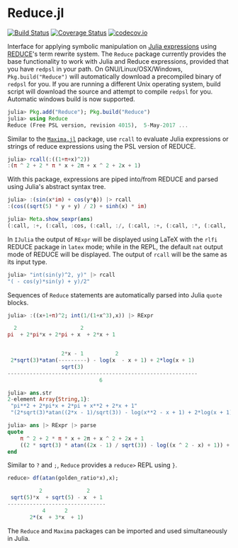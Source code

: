 # Reduce.jl

[![Build Status](https://travis-ci.org/chakravala/Reduce.jl.svg?branch=master)](https://travis-ci.org/chakravala/Reduce.jl) [![Coverage Status](https://coveralls.io/repos/github/chakravala/Reduce.jl/badge.svg?branch=master)](https://coveralls.io/github/chakravala/Reduce.jl?branch=master) [![codecov.io](http://codecov.io/github/chakravala/Reduce.jl/coverage.svg?branch=master)](http://codecov.io/github/chakravala/Reduce.jl?branch=master)

Interface for applying symbolic manipulation on [Julia expressions](https://docs.julialang.org/en/latest/manual/metaprogramming) using [REDUCE](http://www.reduce-algebra.com/index.htm)'s term rewrite system. The `Reduce` package currently provides the base functionality to work with Julia and Reduce expressions, provided that you have `redpsl` in your path. On GNU/Linux/OSX/Windows, `Pkg.build("Reduce")` will automatically download a precompiled binary of `redpsl` for you. If you are running a different Unix operating system, build script will download the source and attempt to compile `redpsl` for you. Automatic windows build is now supported.

```Julia
julia> Pkg.add("Reduce"); Pkg.build("Reduce")
julia> using Reduce
Reduce (Free PSL version, revision 4015),  5-May-2017 ...
```
Similar to the [`Maxima.jl`](https://github.com/nsmith5/Maxima.jl) package, use `rcall` to evaluate Julia expressions or strings of reduce expressions using the PSL version of REDUCE.
```Julia
julia> rcall(:((1+π+x)^2))
:(π ^ 2 + 2 * π * x + 2π + x ^ 2 + 2x + 1)
```
With this package, expressions are piped into/from REDUCE and parsed using Julia's abstract syntax tree.
```Julia
julia> :(sin(x*im) + cos(y*ϕ)) |> rcall
:(cos((sqrt(5) * y + y) / 2) + sinh(x) * im)

julia> Meta.show_sexpr(ans)
(:call, :+, (:call, :cos, (:call, :/, (:call, :+, (:call, :*, (:call, :sqrt, 5), :y), :y), 2)), (:call, :*, (:call, :sinh, :x), :im))
```
In `IJulia` the output of `RExpr` will be displayed using LaTeX with the `rlfi` REDUCE package in `latex` mode; while in the REPL, the default `nat` output mode of REDUCE will be displayed. The output of `rcall` will be the same as its input type.
```Julia
julia> "int(sin(y)^2, y)" |> rcall
"( - cos(y)*sin(y) + y)/2"
```
Sequences of `Reduce` statements are automatically parsed into Julia `quote` blocks.
```Julia
julia> :((x+1+π)^2; int(1/(1+x^3),x)) |> RExpr

  2                    2
pi  + 2*pi*x + 2*pi + x  + 2*x + 1


                 2*x - 1          2
 2*sqrt(3)*atan(---------) - log(x  - x + 1) + 2*log(x + 1)
                 sqrt(3)
------------------------------------------------------------
                             6

julia> ans.str
2-element Array{String,1}:
 "pi**2 + 2*pi*x + 2*pi + x**2 + 2*x + 1"
 "(2*sqrt(3)*atan((2*x - 1)/sqrt(3)) - log(x**2 - x + 1) + 2*log(x + 1))/6"

julia> ans |> RExpr |> parse
quote
    π ^ 2 + 2 * π * x + 2π + x ^ 2 + 2x + 1
    ((2 * sqrt(3) * atan((2x - 1) / sqrt(3)) - log((x ^ 2 - x) + 1)) + 2 * log(x + 1)) / 6
end
```
Similar to `?` and `;`, `Reduce` provides a `reduce>` REPL using `}`.
```Julia
reduce> df(atan(golden_ratio*x),x);

          2              2
 sqrt(5)*x  + sqrt(5) - x  + 1
-------------------------------
           4      2
       2*(x  + 3*x  + 1)
```

The `Reduce` and `Maxima` packages can be imported and used simultaneously in Julia.
